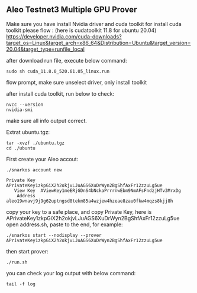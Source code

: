 ## Aleo Testnet3 Multiple GPU Prover

Make sure you have install Nvidia driver and cuda toolkit
for install cuda toolkit please flow : (here is cudatoolkit 11.8 for ubuntu 20.04)
https://developer.nvidia.com/cuda-downloads?target_os=Linux&target_arch=x86_64&Distribution=Ubuntu&target_version=20.04&target_type=runfile_local

after download run file, execute below command:
```
sudo sh cuda_11.8.0_520.61.05_linux.run
```
flow prompt, make sure unselect driver, only install toolkit

after install cuda toolkit, run below to check:
```
nvcc --version
nvidia-smi
```
make sure all info output correct.

Extrat ubuntu.tgz:
```
tar -xvzf ./ubuntu.tgz
cd ./ubuntu
```

First create your Aleo accout:
```
./snarkos account new

Private Key  APrivateKey1zkpGiX2h2okjvLJuAGS6XuDrWyn2BgShfAxFr12zzuLg5ue
   View Key  AViewKey1meERjGDnS4bNckaPrrrnwEbm9NmAFsFndzjHTv3MrxDg
    Address  aleo19wnavj9j9g62uptngsd8tekm85a4wzjew4hzeae8zau0fkw4mqzs8kjj8h

```
copy your key to a safe place, and copy Private Key, here is APrivateKey1zkpGiX2h2okjvLJuAGS6XuDrWyn2BgShfAxFr12zzuLg5ue  
open address.sh, paste to the end, for example:
```
./snarkos start --nodisplay --prover APrivateKey1zkpGiX2h2okjvLJuAGS6XuDrWyn2BgShfAxFr12zzuLg5ue
```

then start prover:
```
./run.sh
```

you can check your log output with below command:
```
tail -f log
```

